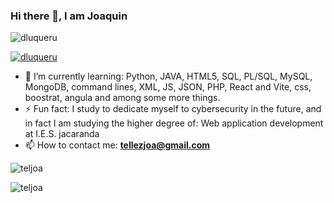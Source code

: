### Hi there 👋, I am Joaquin

<!--
**teljoa/teljoa** is a ✨ _special_ ✨ repository because its `README.md` (this file) appears on your GitHub profile.
-->
<p align="left"> <img src="https://komarev.com/ghpvc/?username=dluqueru&label=Profile%20views&color=0e75b6&style=flat" alt="dluqueru" /> </p>

<p align="left"> <a href="https://github.com/ryo-ma/github-profile-trophy"><img src="https://github-profile-trophy.vercel.app/?username=dluqueru" alt="dluqueru" /></a> </p>

- 🌱 I’m currently learning: Python, JAVA, HTML5, SQL, PL/SQL, MySQL, MongoDB, command lines, XML, JS, JSON, PHP, React and Vite, css, boostrat, angula and among some more things.
- ⚡ Fun fact: I study to dedicate myself to cybersecurity in the future, and in fact I am studying the higher degree of: Web application development at I.E.S. jacaranda
- 📫 How to contact me: **tellezjoa@gmail.com**

<p> <img align="center" src="https://github-readme-stats.vercel.app/api?username=teljoa&show_icons=true&locale=en" alt="teljoa" /></p>

<p><img align="center" src="https://github-readme-streak-stats.herokuapp.com/?user=teljoa&" alt="teljoa" /></p>
